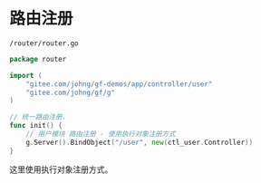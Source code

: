 # 路由注册
`/router/router.go`
```go
package router

import (
    "gitee.com/johng/gf-demos/app/controller/user"
    "gitee.com/johng/gf/g"
)

// 统一路由注册.
func init() {
    // 用户模块 路由注册 - 使用执行对象注册方式
    g.Server().BindObject("/user", new(ctl_user.Controller))
}
```

这里使用执行对象注册方式。